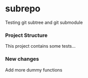 # subrepo
Testing git subtree and git submodule

### Project Structure
This project contains some tests...

### New changes
Add more dummy functions
